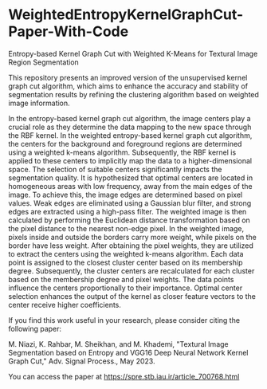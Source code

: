 # WeightedEntropyKernelGraphCut-Paper-With-Code
Entropy-based Kernel Graph Cut with Weighted K-Means for Textural Image Region Segmentation

This repository presents an improved version of the unsupervised kernel graph cut algorithm, which aims to enhance the accuracy and stability of segmentation results by refining the clustering algorithm based on weighted image information.

In the entropy-based kernel graph cut algorithm, the image centers play a crucial role as they determine the data mapping to the new space through the RBF kernel. In the weighted entropy-based kernel graph cut algorithm, the centers for the background and foreground regions are determined using a weighted k-means algorithm. Subsequently, the RBF kernel is applied to these centers to implicitly map the data to a higher-dimensional space. The selection of suitable centers significantly impacts the segmentation quality. It is hypothesized that optimal centers are located in homogeneous areas with low frequency, away from the main edges of the image. To achieve this, the image edges are determined based on pixel values. Weak edges are eliminated using a Gaussian blur filter, and strong edges are extracted using a high-pass filter. The weighted image is then calculated by performing the Euclidean distance transformation based on the pixel distance to the nearest non-edge pixel. In the weighted image, pixels inside and outside the borders carry more weight, while pixels on the border have less weight. After obtaining the pixel weights, they are utilized to extract the centers using the weighted k-means algorithm. Each data point is assigned to the closest cluster center based on its membership degree. Subsequently, the cluster centers are recalculated for each cluster based on the membership degree and pixel weights. The data points influence the centers proportionally to their importance. Optimal center selection enhances the output of the kernel as closer feature vectors to the center receive higher coefficients.


If you find this work useful in your research, please consider citing the following paper:

M. Niazi, K. Rahbar, M. Sheikhan, and M. Khademi, "Textural Image Segmentation based on Entropy and VGG16 Deep Neural Network Kernel Graph Cut," Adv. Signal Process., May 2023.

You can access the paper at https://spre.stb.iau.ir/article_700768.html

